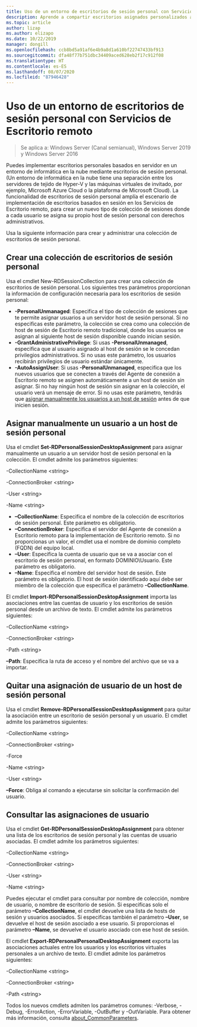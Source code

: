 ```yaml
---
title: Uso de un entorno de escritorios de sesión personal con Servicios de Escritorio remoto
description: Aprende a compartir escritorios asignados personalizados a través de RDS.
ms.topic: article
author: lizap
ms.author: elizapo
ms.date: 10/22/2019
manager: dongill
ms.openlocfilehash: ccb8bd5a91af6e4b9a8d1a610bf22747433bf913
ms.sourcegitcommit: dfa48f77b751dbc34409aced628eb2f17c912f08
ms.translationtype: HT
ms.contentlocale: es-ES
ms.lasthandoff: 08/07/2020
ms.locfileid: "87946428"
---
```

# <a name="use-personal-session-desktops-with-remote-desktop-services"></a>Uso de un entorno de escritorios de sesión personal con Servicios de Escritorio remoto

>Se aplica a: Windows Server (Canal semianual), Windows Server 2019 y Windows Server 2016

Puedes implementar escritorios personales basados en servidor en un entorno de informática en la nube mediante escritorios de sesión personal.  (Un entorno de informática en la nube tiene una separación entre los servidores de tejido de Hyper-V y las máquinas virtuales de invitado, por ejemplo, Microsoft Azure Cloud o la plataforma de Microsoft Cloud). La funcionalidad de escritorios de sesión personal amplía el escenario de implementación de escritorios basados en sesión en los Servicios de Escritorio remoto, para crear un nuevo tipo de colección de sesiones donde a cada usuario se asigna su propio host de sesión personal con derechos administrativos.

Usa la siguiente información para crear y administrar una colección de escritorios de sesión personal.

## <a name="create-a-personal-session-desktop-collection"></a>Crear una colección de escritorios de sesión personal

Usa el cmdlet New-RDSessionCollection para crear una colección de escritorios de sesión personal. Los siguientes tres parámetros proporcionan la información de configuración necesaria para los escritorios de sesión personal:

- **-PersonalUnmanaged**: Especifica el tipo de colección de sesiones que te permite asignar usuarios a un servidor host de sesión personal. Si no especificas este parámetro, la colección se crea como una colección de host de sesión de Escritorio remoto tradicional, donde los usuarios se asignan al siguiente host de sesión disponible cuando inician sesión.
- **-GrantAdministrativePrivilege**: Si usas **-PersonalUnmanaged**, especifica que al usuario asignado al host de sesión se le concedan privilegios administrativos. Si no usas este parámetro, los usuarios recibirán privilegios de usuario estándar únicamente.
- **-AutoAssignUser**: Si usas **-PersonalUnmanaged**, especifica que los nuevos usuarios que se conecten a través del Agente de conexión a Escritorio remoto se asignen automáticamente a un host de sesión sin asignar. Si no hay ningún host de sesión sin asignar en la colección, el usuario verá un mensaje de error. Si no usas este parámetro, tendrás que [asignar manualmente los usuarios a un host de sesión](#manually-assign-a-user-to-a-personal-session-host) antes de que inicien sesión.

## <a name="manually-assign-a-user-to-a-personal-session-host"></a>Asignar manualmente un usuario a un host de sesión personal
Usa el cmdlet **Set-RDPersonalSessionDesktopAssignment** para asignar manualmente un usuario a un servidor host de sesión personal en la colección. El cmdlet admite los parámetros siguientes:

-CollectionName \<string\>

-ConnectionBroker \<string\>

-User \<string\>

-Name \<string\>

- **–CollectionName**: Especifica el nombre de la colección de escritorios de sesión personal. Este parámetro es obligatorio.
- **–ConnectionBroker**: Especifica el servidor del Agente de conexión a Escritorio remoto para la implementación de Escritorio remoto. Si no proporcionas un valor, el cmdlet usa el nombre de dominio completo (FQDN) del equipo local.
- **–User**: Especifica la cuenta de usuario que se va a asociar con el escritorio de sesión personal, en formato DOMINIO\Usuario. Este parámetro es obligatorio.
- **–Name**: Especifica el nombre del servidor host de sesión. Este parámetro es obligatorio. El host de sesión identificado aquí debe ser miembro de la colección que especifica el parámetro **-CollectionName**.

El cmdlet **Import-RDPersonalSessionDesktopAssignment** importa las asociaciones entre las cuentas de usuario y los escritorios de sesión personal desde un archivo de texto. El cmdlet admite los parámetros siguientes:

-CollectionName \<string\>

-ConnectionBroker \<string\>

-Path \<string>

**–Path**: Especifica la ruta de acceso y el nombre del archivo que se va a importar.

## <a name="removing-a-user-assignment-from-a-personal-session-host"></a>Quitar una asignación de usuario de un host de sesión personal
Usa el cmdlet **Remove-RDPersonalSessionDesktopAssignment** para quitar la asociación entre un escritorio de sesión personal y un usuario. El cmdlet admite los parámetros siguientes:

-CollectionName \<string\>

-ConnectionBroker \<string\>

-Force

-Name \<string\>

-User \<string\>

**–Force**: Obliga al comando a ejecutarse sin solicitar la confirmación del usuario.

## <a name="query-user-assignments"></a>Consultar las asignaciones de usuario
Usa el cmdlet **Get-RDPersonalSessionDesktopAssignment** para obtener una lista de los escritorios de sesión personal y las cuentas de usuario asociadas. El cmdlet admite los parámetros siguientes:

-CollectionName \<string\>

-ConnectionBroker \<string\>

-User \<string\>

-Name \<string\>

Puedes ejecutar el cmdlet para consultar por nombre de colección, nombre de usuario, o nombre de escritorio de sesión. Si especificas solo el parámetro **–CollectionName**, el cmdlet devuelve una lista de hosts de sesión y usuarios asociados. Si especificas también el parámetro **–User**, se devuelve el host de sesión asociado a ese usuario. Si proporcionas el parámetro **–Name**, se devuelve el usuario asociado con ese host de sesión.


El cmdlet **Export-RDPersonalPersonalDesktopAssignment** exporta las asociaciones actuales entre los usuarios y los escritorios virtuales personales a un archivo de texto. El cmdlet admite los parámetros siguientes:

-CollectionName \<string\>

-ConnectionBroker \<string\>

-Path \<string\>


Todos los nuevos cmdlets admiten los parámetros comunes: -Verbose, -Debug, -ErrorAction, -ErrorVariable, -OutBuffer y -OutVariable. Para obtener más información, consulta [about_CommonParameters](https://go.microsoft.com/fwlink/p/?LinkID=113216).
